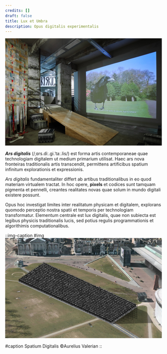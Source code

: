 ```yaml
---
credits: []
draft: false
title: Lux et Umbra
description: Opus digitalis experimentalis
---
```


![](/24-11-06-img-10047.jpg "Compositio lucis et umbrae in spatio digitali")

***Ars digitalis*** (/ˌɑrs.diː.ɡi.ˈtaː.lis/) est forma artis contemporaneae quae technologiam digitalem ut medium primarium utilisat. Haec ars nova fronteiras traditionalis artis transcendit, permittens artificibus spatium infinitum explorationis et expressionis.

*Ars digitalis* fundamentaliter differt ab artibus traditionalibus in eo quod materiam virtualem tractat. In hoc opere, **pixels** et codices sunt tamquam pigmenta et pennelli, creantes realitates novas quae solum in mundo digitali existere possunt.

Opus hoc investigat limites inter realitatum physicam et digitalem, explorans quomodo perceptio nostra spatii et temporis per technologiam transformatur. Elementum centrale est lux digitalis, quae non subiecta est legibus physicis traditionalis lucis, sed potius regulis programmationis et algorithimis computationalibus.

::img-caption
#img
![museumplein.jpeg](/museumplein.jpeg)

#caption
Spatium Digitalis ©Aurelius Valerian
::
